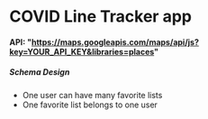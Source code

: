 # COVID Line Tracker app
#### API: "https://maps.googleapis.com/maps/api/js?key=YOUR_API_KEY&libraries=places"

##### Schema Design
* One user can have many favorite lists
* One favorite list belongs to one user
